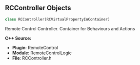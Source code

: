## RCController Objects

```python
class RCController(RCVirtualPropertyInContainer)
```

Remote Control Controller. Container for Behaviours and Actions

**C++ Source:**

- **Plugin**: RemoteControl
- **Module**: RemoteControlLogic
- **File**: RCController.h

<a id="unreal.RCControllerContainer"></a>